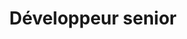---
firstname: Richard
lastname: Hanna
title: Développeur senior
picture: https://randomuser.me/api/portraits/men/51.jpg
github: '#'
twitter: '#'
---